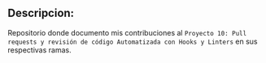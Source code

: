 
## **Descripcion:**
Repositorio donde documento mis contribuciones al `Proyecto 10: Pull requests y revisión de código Automatizada con Hooks y Linters` en sus respectivas ramas.

